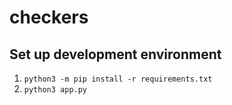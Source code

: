 # checkers

## Set up development environment

1. `python3 -m pip install -r requirements.txt`
2. `python3 app.py`